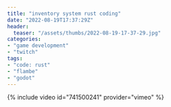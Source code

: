 ```yaml
---
title: "inventory system rust coding"
date: "2022-08-19T17:37:29Z"
header:
  teaser: "/assets/thumbs/2022-08-19-17-37-29.jpg"
categories:
- "game development"
- "twitch"
tags:
- "code: rust"
- "flambe"
- "godot"
---
```

{% include video id="741500241" provider="vimeo" %}
